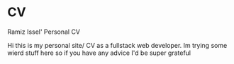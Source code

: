 # CV
Ramiz Issel' Personal CV

Hi this is my personal site/ CV as a fullstack web developer. Im trying some wierd stuff here so if you have any advice I'd be super grateful
